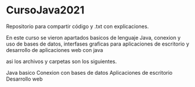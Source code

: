 # CursoJava2021
Repositorio para compartir código y .txt con explicaciones.

En este curso se vieron apartados basicos de lenguaje Java, conexion y uso de bases de datos, interfases graficas para aplicaciones de escritorio y desarrollo de aplicaciones web con java

asi los archivos y carpetas son los siguientes.

  Java basico
  Conexion con bases de datos
  Aplicaciones de escritorio
  Desarrollo web
  
  
  
